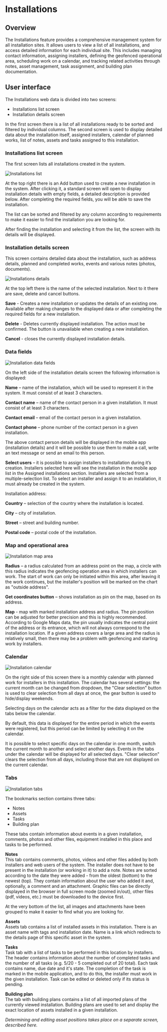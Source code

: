 # Installations

## Overview

The Installations feature provides a comprehensive management system for all installation sites. It allows users to view a list of all installations, and access detailed information for each individual site.  This includes managing contact information, assigning installers, defining the geofenced operational area, scheduling work on a calendar, and tracking related activities through notes, asset management, task assignment, and building plan documentation.

## User interface

The Installations web data is divided into two screens:

- Installations list screen
- Installation details screen

In the first screen there is a list of all installations ready to be sorted and filtered by individual columns. 
The second screen is used to display detailed data about the installation itself, assigned installers, calendar of planned works, list of notes, assets and tasks assigned to this installation.


### Installations list screen

The first screen lists all installations created in the system.

![Installations list](./img/installation-list_2.png)

At the top right there is an Add button used to create a new installation in the system. After clicking it, a standard screen will open to display installation details with empty fields, a detailed description is provided below. After completing the required fields, you will be able to save the installation.

The list can be sorted and filtered by any column according to requirements to make it easier to find the installation you are looking for.

After finding the installation and selecting it from the list, the screen with its details will be displayed.


### Installation details screen

This screen contains detailed data about the installation, such as address details, planned and completed works, events and various notes (photos, documents).

![Installations details](./img/installation-details_3.png)

At the top left there is the name of the selected installation. Next to it there are save, delete and cancel buttons.

**Save** - Creates a new installation or updates the details of an existing one. Available after making changes to the displayed data or after completing the required fields for a new installation. 

**Delete** - Deletes currently displayed installation. The action must be confirmed. The button is unavailable when creating a new installation.

**Cancel** - closes the currently displayed installation details.

### Data fields

![Installation data fields](./img/installation-data-fields.png)

On the left side of the installation details screen the following information is displayed:

**Name** – name of the installation, which will be used to represent it in the system. It must consist of at least 3 characters.

**Contact name** – name of the contact person in a given installation. It must consist of at least 3 characters.

**Contact email** – email of the contact person in a given installation.

**Contact phone** – phone number of the contact person in a given installation.

The above contact person details will be displayed in the mobile app (installation details) and it will be possible to use them to make a call, write an text message or send an email to this person.

**Select users** – it is possible to assign installers to installation during it’s creation. Installers selected here will see the installation in the mobile app list in the Assigned installations section. Installers are selected from a multiple-selection list. To select an installer and assign it to an installation, it must already be created in the system.

Installation address:

**Country** – selection of the country where the installation is located.

**City** – city of installation.

**Street** – street and building number.

**Postal code** – postal code of the installation.


### Map and operational area

![Installation map area](./img/installation-map-area.png)

**Radius** – a radius calculated from an address point on the map, a circle with this radius indicates the geofencing operation area in which installers can work. The start of work can only be initiated within this area, after leaving it the work continues, but the installer's position will be marked on the chart as "outside address".

**Get coordinates button** – shows installation as pin on the map, based on its address. 

**Map** - map with marked installation address and radius. The pin position can be adjusted for better precision and this is highly recommended.
According to Google Maps data, the pin usually indicates the central point of the address or its entrance, which will not always correspond to the installation location. If a given address covers a large area and the radius is relatively small, then there may be a problem with geofencing and starting work by installers.


### Calendar

![Installation calendar](./img/installation-calendar.png)

On the right side of this screen there is a monthly calendar with planned work for installers in this installation. 
The calendar has several settings: the current month can be changed from dropdown, the "Clear selection" button is used to clear selection from all days at once, the gear button is used to hide/display weekends.

Selecting days on the calendar acts as a filter for the data displayed on the tabs below the calendar.

By default, this data is displayed for the entire period in which the events were registered, but this period can be limited by selecting it on the calendar.

It is possible to select specific days on the calendar in one month, switch the current month to another and select another days. Events in the tabs under the calendar will be displayed for all selected days. "Clear selection" clears the selection from all days, including those that are not displayed on the current calendar.

### Tabs

![Installation tabs](./img/installation-tabs2.png)

The bookmarks section contains three tabs:

- Notes
- Assets
- Tasks
- Building plan

These tabs contain information about events in a given installation, comments, photos and other files, equipment installed in this place and tasks to be performed.

**Notes**<br />
This tab contains comments, photos, videos and other files added by both installers and web users of the system. The installer does not have to be present in the installation (or working in it) to add a note.
Notes are sorted according to the date they were added - from the oldest (bottom) to the newest (top). They contain information about the user who added it and, optionally, a comment and an attachment. Graphic files can be directly displayed in the browser in full screen mode (zoomed in/out), other files (pdf, videos, etc.) must be downloaded to the device first.

At the very bottom of the list, all images and attachments have been grouped to make it easier to find what you are looking for.

**Assets**<br />
Assets tab contains a list of installed assets in this installation. There is an asset name with tags and installation date. Name is a link which redirects to the details page of this specific asset in the system.

**Tasks**<br />
Task tab with a list of tasks to be performed in this location by installers. The header contains information about the number of completed tasks and the number of all tasks (e.g. 5/20 - 5 completed out of 20 total). Each task contains name, due date and it's state. The completion of the task is marked in the mobile application, and to do this, the installer must work in the given installation. Task can be edited or deleted only if its status is pending. 

**Building plan**<br />
The tab with building plans contains a list of all imported plans of the currently viewed installation. Building plans are used to set and display the exact location of assets installed in a given installation. 

_Determining and editing asset positions takes place on a separate screen, described here._
